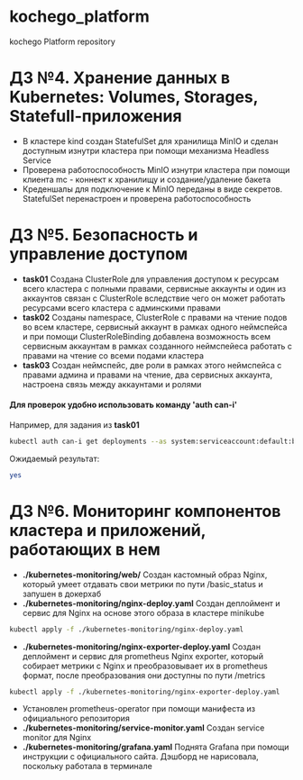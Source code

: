 # kochego_platform
kochego Platform repository

# ДЗ №4. Хранение данных в Kubernetes: Volumes, Storages, Statefull-приложения

- В кластере kind создан StatefulSet для хранилища MinIO и сделан доступным изнутри кластера при помощи механизма Headless Service
- Проверена работоспособность MinIO изнутри кластера при помощи клиента mc - коннект к хранилищу и создание/удаление бакета
- Креденшалы для подключение к MinIO переданы в виде секретов. StatefulSet перенастроен и проверена работоспособность

# ДЗ №5. Безопасность и управление доступом

- **task01** Создана ClusterRole для управления доступом к ресурсам всего кластера с полными правами, сервисные аккаунты и один из аккаунтов связан с ClusterRole вследствие чего он может работать ресурсами всего кластера с админскими правами
- **task02** Созданы namespace, ClusterRole с правами на чтение подов во всем кластере, сервисный аккаунт в рамках одного неймспейса и при помощи ClusterRoleBinding добавлена возможность всем сервисным аккаунтам в рамках созданного неймспейеса работать с правами на чтение со всеми подами кластера
- **task03** Создан неймспейс, две роли в рамках этого неймспейса с правами админа и правами на чтение, два сервисных аккаунта, настроена связь между аккаунтами и ролями
#### Для проверок удобно использовать команду 'auth can-i'
Например, для задания из **task01**
```bash
kubectl auth can-i get deployments --as system:serviceaccount:default:bob --all-namespaces=true
```
Ожидаемый результат:
```bash
yes
```
# ДЗ №6. Мониторинг компонентов кластера и приложений, работающих в нем

- **./kubernetes-monitoring/web/** Создан кастомный образ Nginx, который умеет отдавать свои метрики по пути /basic_status и запушен в докерхаб
- **./kubernetes-monitoring/nginx-deploy.yaml** Создан деплоймент и сервис для Nginx на основе этого образа в кластере minikube
```bash
kubectl apply -f ./kubernetes-monitoring/nginx-deploy.yaml
```
- **./kubernetes-monitoring/nginx-exporter-deploy.yaml** Создан деплоймент и сервис для prometheus Nginx exporter, который собирает метрики с Nginx и преобразовывает их в prometheus формат, после преобразования они доступны по пути /metrics
```bash
kubectl apply -f ./kubernetes-monitoring/nginx-exporter-deploy.yaml
```
- Установлен prometheus-operator при помощи манифеста из официального репозитория
- **./kubernetes-monitoring/service-monitor.yaml** Создан service monitor для Nginx
- **./kubernetes-monitoring/grafana.yaml** Поднята Grafana при помощи инструкции с официального сайта. Дэшборд не нарисовала, поскольку работала в терминале
